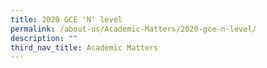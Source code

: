 ```yaml
---
title: 2020 GCE 'N' level
permalink: /about-us/Academic-Matters/2020-gce-n-level/
description: ""
third_nav_title: Academic Matters
---
```

